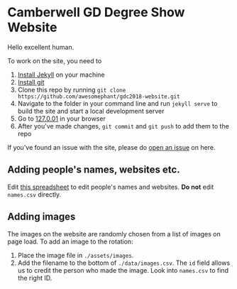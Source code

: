 # Camberwell GD Degree Show Website
Hello excellent human.

To work on the site, you need to 

1. [Install Jekyll](https://jekyllrb.com/docs/installation/) on your machine
2. [Install git](https://git-scm.com/)
3. Clone this repo by running `git clone https://github.com/awesomephant/gdc2018-website.git`
4. Navigate to the folder in your command line and run `jekyll serve` to build the site and start a local development server
5. Go to [127.0.01](http://120.0.0.1) in your browser
6. After you've made changes, `git commit` and `git push` to add them to the repo

If you've found an issue with the site, please do [open an issue](https://github.com/awesomephant/gdc2018-website/issues) on here.

## Adding people's names, websites etc.

Edit [this spreadsheet](https://docs.google.com/spreadsheets/d/1GBtwPRINskwA2Z1xna2HFu7Va75kbirYydWrfQxWR_o/edit#gid=0) to edit people's names and websites. **Do not** edit `names.csv` directly. 

## Adding images

The images on the website are randomly chosen from a list of images on page load. To add an image to the rotation:

1. Place the image file in `./assets/images`.
2. Add the filename to the bottom of `./data/images.csv`. The `id` field allows us to credit the person who made the image. Look into `names.csv` to find the right ID.